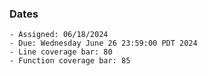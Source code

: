 ### Dates

    - Assigned: 06/18/2024
    - Due: Wednesday June 26 23:59:00 PDT 2024
    - Line coverage bar: 80
    - Function coverage bar: 85

